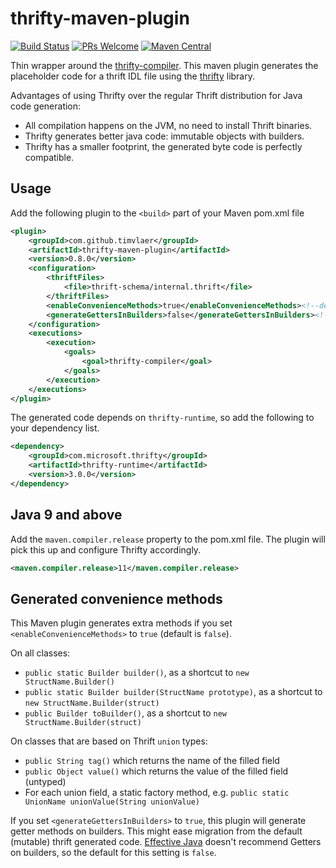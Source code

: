# thrifty-maven-plugin

[![Build Status](https://www.travis-ci.org/timvlaer/thrifty-maven-plugin.svg?branch=master)](https://www.travis-ci.org/timvlaer/thrifty-maven-plugin)
[![PRs Welcome](https://img.shields.io/badge/PRs-welcome-brightgreen.svg?style=flat-square)](http://makeapullrequest.com)
[![Maven Central](https://maven-badges.herokuapp.com/maven-central/com.github.timvlaer/thrifty-maven-plugin/badge.svg)](https://maven-badges.herokuapp.com/maven-central/com.github.timvlaer/thrifty-maven-plugin)

Thin wrapper around the [thrifty-compiler](https://github.com/microsoft/thrifty/tree/master/thrifty-compiler).
This maven plugin generates the placeholder code for a thrift IDL file
using the [thrifty](https://github.com/microsoft/thrifty) library.

Advantages of using Thrifty over the regular Thrift distribution for Java code generation:
* All compilation happens on the JVM, no need to install Thrift binaries.
* Thrifty generates better java code: immutable objects with builders.
* Thrifty has a smaller footprint, the generated byte code is perfectly compatible.

## Usage

Add the following plugin to the `<build>` part of your Maven pom.xml file
```xml
<plugin>
    <groupId>com.github.timvlaer</groupId>
    <artifactId>thrifty-maven-plugin</artifactId>
    <version>0.8.0</version>
    <configuration>
        <thriftFiles>
            <file>thrift-schema/internal.thrift</file>
        </thriftFiles>
        <enableConvenienceMethods>true</enableConvenienceMethods><!--default is false-->
        <generateGettersInBuilders>false</generateGettersInBuilders><!--default is false-->
    </configuration>
    <executions>
        <execution>
            <goals>
                <goal>thrifty-compiler</goal>
            </goals>
        </execution>
    </executions>
</plugin>
```

The generated code depends on `thrifty-runtime`, so add the following to your dependency list. 
```xml
<dependency>
    <groupId>com.microsoft.thrifty</groupId>
    <artifactId>thrifty-runtime</artifactId>
    <version>3.0.0</version>
</dependency>
```

## Java 9 and above

Add the `maven.compiler.release` property to the pom.xml file. The plugin will pick this up and configure Thrifty accordingly. 
```xml
<maven.compiler.release>11</maven.compiler.release>
```

## Generated convenience methods
This Maven plugin generates extra methods if you set `<enableConvenienceMethods>` to `true` (default is `false`). 

On all classes:
* `public static Builder builder()`, as a shortcut to `new StructName.Builder()` 
* `public static Builder builder(StructName prototype)`, as a shortcut to `new StructName.Builder(struct)` 
* `public Builder toBuilder()`, as a shortcut to `new StructName.Builder(struct)` 

On classes that are based on Thrift `union` types:
* `public String tag()` which returns the name of the filled field
* `public Object value()` which returns the value of the filled field (untyped)
* For each union field, a static factory method, e.g. `public static UnionName unionValue(String unionValue)`

If you set `<generateGettersInBuilders>` to `true`, this plugin will generate getter methods on builders. 
This might ease migration from the default (mutable) thrift generated code. 
[Effective Java](https://www.goodreads.com/book/show/34927404-effective-java) doesn't recommend Getters on builders, 
so the default for this setting is `false`.